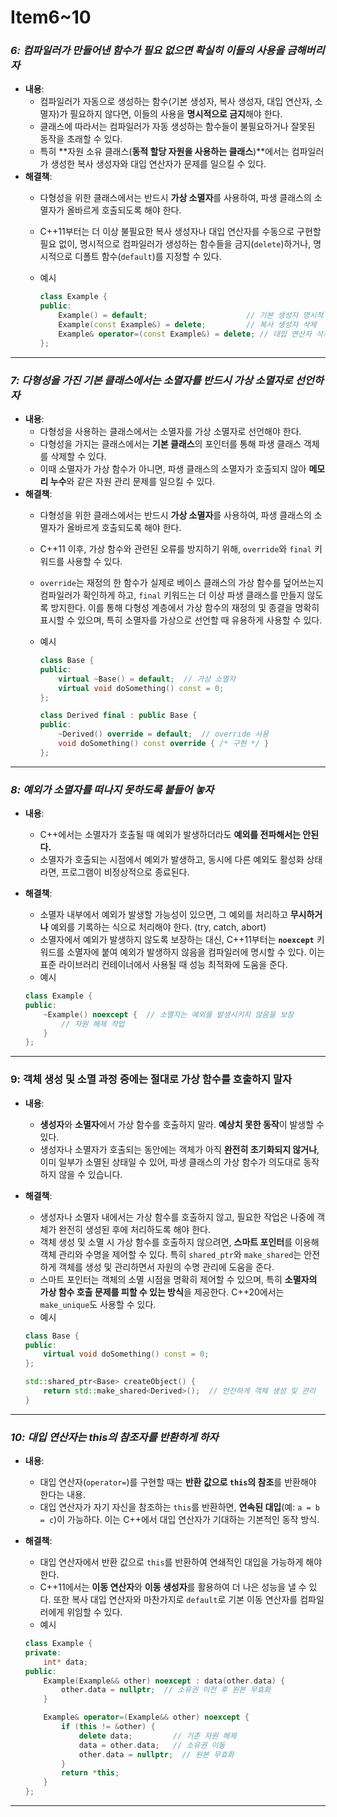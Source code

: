 # Item6~10

### ***6: 컴파일러가 만들어낸 함수가 필요 없으면 확실히 이들의 사용을 금해버리자***

- **내용**:
    - 컴파일러가 자동으로 생성하는 함수(기본 생성자, 복사 생성자, 대입 연산자, 소멸자)가 필요하지 않다면, 이들의 사용을 **명시적으로 금지**해야 한다.
    - 클래스에 따라서는 컴파일러가 자동 생성하는 함수들이 불필요하거나 잘못된 동작을 초래할 수 있다.
    - 특히 **자원 소유 클래스(**동적 할당 자원을 사용하는 클래스**)**에서는 컴파일러가 생성한 복사 생성자와 대입 연산자가 문제를 일으킬 수 있다.
- **해결책**:
    - 다형성을 위한 클래스에서는 반드시 **가상 소멸자**를 사용하여, 파생 클래스의 소멸자가 올바르게 호출되도록 해야 한다.
    - C++11부터는 더 이상 불필요한 복사 생성자나 대입 연산자를 수동으로 구현할 필요 없이, 명시적으로 컴파일러가 생성하는 함수들을 금지(`delete`)하거나, 명시적으로 디폴트 함수(`default`)를 지정할 수 있다.
    - 예시
        
        ```cpp
        class Example {
        public:
            Example() = default;                      // 기본 생성자 명시적 허용
            Example(const Example&) = delete;         // 복사 생성자 삭제
            Example& operator=(const Example&) = delete; // 대입 연산자 삭제
        };
        ```
        

---

### ***7: 다형성을 가진 기본 클래스에서는 소멸자를 반드시 가상 소멸자로 선언하자***

- **내용**:
    - 다형성을 사용하는 클래스에서는 소멸자를 가상 소멸자로 선언해야 한다.
    - 다형성을 가지는 클래스에서는 **기본 클래스**의 포인터를 통해 파생 클래스 객체를 삭제할 수 있다.
    - 이때 소멸자가 가상 함수가 아니면, 파생 클래스의 소멸자가 호출되지 않아 **메모리 누수**와 같은 자원 관리 문제를 일으킬 수 있다.
- **해결책**:
    - 다형성을 위한 클래스에서는 반드시 **가상 소멸자**를 사용하여, 파생 클래스의 소멸자가 올바르게 호출되도록 해야 한다.
    - C++11 이후, 가상 함수와 관련된 오류를 방지하기 위해, `override`와 `final` 키워드를 사용할 수 있다.
    - `override`는 재정의 한 함수가 실제로 베이스 클래스의 가상 함수를 덮어쓰는지 컴파일러가 확인하게 하고, `final` 키워드는 더 이상 파생 클래스를 만들지 않도록 방지한다. 이를 통해 다형성 계층에서 가상 함수의 재정의 및 종결을 명확히 표시할 수 있으며, 특히 소멸자를 가상으로 선언할 때 유용하게 사용할 수 있다.
    - 예시
        
        ```cpp
        class Base {
        public:
            virtual ~Base() = default;  // 가상 소멸자
            virtual void doSomething() const = 0;
        };
        
        class Derived final : public Base {
        public:
            ~Derived() override = default;  // override 사용
            void doSomething() const override { /* 구현 */ }
        };
        ```
        

---

### ***8: 예외가 소멸자를 떠나지 못하도록 붙들어 놓자***

- **내용**:
    - C++에서는 소멸자가 호출될 때 예외가 발생하더라도 **예외를 전파해서는 안된다.**
    - 소멸자가 호출되는 시점에서 예외가 발생하고, 동시에 다른 예외도 활성화 상태라면, 프로그램이 비정상적으로 종료된다.
- **해결책**:
    - 소멸자 내부에서 예외가 발생할 가능성이 있으면, 그 예외를 처리하고 **무시하거나** 예외를 기록하는 식으로 처리해야 한다. (try, catch, abort)
    - 소멸자에서 예외가 발생하지 않도록 보장하는 대신, C++11부터는 **`noexcept`** 키워드를 소멸자에 붙여 예외가 발생하지 않음을 컴파일러에 명시할 수 있다. 이는 표준 라이브러리 컨테이너에서 사용될 때 성능 최적화에 도움을 준다.
    - 예시
    
    ```cpp
    class Example {
    public:
        ~Example() noexcept {  // 소멸자는 예외를 발생시키지 않음을 보장
            // 자원 해제 작업
        }
    };
    ```
    

---

### **9: 객체 생성 및 소멸 과정 중에는 절대로 가상 함수를 호출하지 말자**

- **내용**:
    - **생성자**와 **소멸자**에서 가상 함수를 호출하지 말라. **예상치 못한 동작**이 발생할 수 있다.
    - 생성자나 소멸자가 호출되는 동안에는 객체가 아직 **완전히 초기화되지 않거나**, 이미 일부가 소멸된 상태일 수 있어, 파생 클래스의 가상 함수가 의도대로 동작하지 않을 수 있습니다.
- **해결책**:
    - 생성자나 소멸자 내에서는 가상 함수를 호출하지 않고, 필요한 작업은 나중에 객체가 완전히 생성된 후에 처리하도록 해야 한다.
    - 객체 생성 및 소멸 시 가상 함수를 호출하지 않으려면, **스마트 포인터**를 이용해 객체 관리와 수명을 제어할 수 있다. 특히 `shared_ptr`와 `make_shared`는 안전하게 객체를 생성 및 관리하면서 자원의 수명 관리에 도움을 준다.
    - 스마트 포인터는 객체의 소멸 시점을 명확히 제어할 수 있으며, 특히 **소멸자의 가상 함수 호출 문제를 피할 수 있는 방식**을 제공한다. C++20에서는 `make_unique`도 사용할 수 있다.
    - 예시
    
    ```cpp
    class Base {
    public:
        virtual void doSomething() const = 0;
    };
    
    std::shared_ptr<Base> createObject() {
        return std::make_shared<Derived>();  // 안전하게 객체 생성 및 관리
    }
    ```
    

---

### *10: 대입 연산자는 this의 참조자를 반환하게 하자*

- **내용**:
    - 대입 연산자(`operator=`)를 구현할 때는 **반환 값으로 `this`의 참조**를 반환해야 한다는 내용.
    - 대입 연산자가 자기 자신을 참조하는 `this`를 반환하면, **연속된 대입**(예: `a = b = c`)이 가능하다. 이는 C++에서 대입 연산자가 기대하는 기본적인 동작 방식.
- **해결책**:
    - 대입 연산자에서 반환 값으로 `this`를 반환하여 연쇄적인 대입을 가능하게 해야한다.
    - C++11에서는 **이동 연산자**와 **이동 생성자**를 활용하여 더 나은 성능을 낼 수 있다. 또한 복사 대입 연산자와 마찬가지로 `default`로 기본 이동 연산자를 컴파일러에게 위임할 수 있다.
    - 예시
    
    ```cpp
    class Example {
    private:
        int* data;
    public:
        Example(Example&& other) noexcept : data(other.data) {
            other.data = nullptr;  // 소유권 이전 후 원본 무효화
        }
    
        Example& operator=(Example&& other) noexcept {
            if (this != &other) {
                delete data;         // 기존 자원 해제
                data = other.data;   // 소유권 이동
                other.data = nullptr;  // 원본 무효화
            }
            return *this;
        }
    };
    ```
    

---